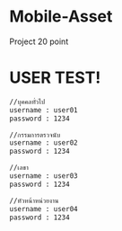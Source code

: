 # Mobile-Asset
Project 20 point


# USER TEST!
```sh
//บุคคลทั่วไป
username : user01
password : 1234

//กรรมการตรวจนับ
username : user02
password : 1234

//เลขา
username : user03
password : 1234

//หัวหน้าหน่วยงาน
username : user04
password : 1234
